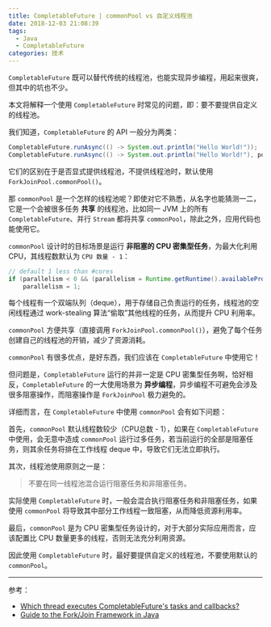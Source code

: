 ```yaml
---
title: CompletableFuture | commonPool vs 自定义线程池
date: 2018-12-03 21:08:39
tags:
  - Java
  - CompletableFuture
categories: 技术
---
```


`CompletableFuture` 既可以替代传统的线程池，也能实现异步编程，用起来很爽，但其中的坑也不少。

本文将解释一个使用 `CompletableFuture` 时常见的问题，即：要不要提供自定义的线程池。

<!-- more -->

我们知道，`CompletableFuture` 的 API 一般分为两类：

```Java
CompletableFuture.runAsync(() -> System.out.println("Hello World!"));
CompletableFuture.runAsync(() -> System.out.println("Hello World!"), pool);
```

它们的区别在于是否显式提供线程池，不提供线程池时，默认使用 `ForkJoinPool.commonPool()`。

那 `commonPool` 是一个怎样的线程池呢？即使对它不熟悉，从名字也能猜测一二，它是一个会被很多任务 **共享** 的线程池，比如同一 JVM 上的所有 `CompletableFuture`、并行 `Stream` 都将共享 `commonPool`，除此之外，应用代码也能使用它。

`commonPool` 设计时的目标场景是运行 **非阻塞的 CPU 密集型任务**，为最大化利用 CPU，其线程数默认为 `CPU 数量 - 1`：

```Java
// default 1 less than #cores
if (parallelism < 0 && (parallelism = Runtime.getRuntime().availableProcessors() - 1) <= 0)
    parallelism = 1;
```

每个线程有一个双端队列（deque），用于存储自己负责运行的任务，线程池的空闲线程通过 work-stealing 算法“偷取”其他线程的任务，从而提升 CPU 利用率。

`commonPool` 方便共享（直接调用 `ForkJoinPool.commonPool()`），避免了每个任务创建自己的线程池的开销，减少了资源消耗。

`commonPool` 有很多优点，是好东西，我们应该在 `CompletableFuture` 中使用它！

但问题是，`CompletableFuture` 运行的并非一定是 CPU 密集型任务啊，恰好相反，`CompletableFuture` 的一大使用场景为 **异步编程**，异步编程不可避免会涉及很多阻塞操作，而阻塞操作是 `ForkJoinPool` 极力避免的。

详细而言，在 `CompletableFuture` 中使用 `commonPool` 会有如下问题：

首先，`commonPool` 默认线程数较少（CPU总数 - 1），如果在 `CompletableFuture` 中使用，会无意中造成 `commonPool` 运行过多任务，若当前运行的全部是阻塞任务，则其余任务将排在工作线程 deque 中，导致它们无法立即执行。

其次，线程池使用原则之一是：

>不要在同一线程池混合运行阻塞任务和非阻塞任务。

实际使用 `CompletableFuture` 时，一般会混合执行阻塞任务和非阻塞任务，如果使用 `commonPool` 将导致其中部分工作线程一致阻塞，从而降低资源利用率。

最后，`commonPool` 是为 CPU 密集型任务设计的，对于大部分实际应用而言，应该配置比 CPU 数量更多的线程，否则无法充分利用资源。

因此使用 `CompletableFuture` 时，最好要提供自定义的线程池，不要使用默认的 `commonPool`。

---

参考：

* [Which thread executes CompletableFuture's tasks and callbacks?](https://www.nurkiewicz.com/2015/11/which-thread-executes.html)
* [Guide to the Fork/Join Framework in Java](https://www.baeldung.com/java-fork-join)
